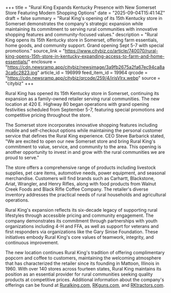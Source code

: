 +++
title = "Rural King Expands Kentucky Presence with New Somerset Store Featuring Modern Shopping Options"
date = "2025-09-04T15:41:14Z"
draft = false
summary = "Rural King's opening of its 15th Kentucky store in Somerset demonstrates the company's strategic expansion while maintaining its commitment to serving rural communities with innovative shopping features and community-focused values."
description = "Rural King opens its 15th Kentucky store in Somerset, offering farm essentials, home goods, and community support. Grand opening Sept 5-7 with special promotions."
source_link = "https://www.citybiz.co/article/740070/rural-king-opens-15th-store-in-kentucky-expanding-access-to-farm-and-home-essentials/"
enclosure = "https://cdn.newsramp.app/citybiz/newsimage/3a9fb2675a2fa67ec94ca8a3ca6c2823.jpg"
article_id = 196999
feed_item_id = 19964
qrcode = "https://cdn.newsramp.app/citybiz/qrcode/259/4/irisVlrx.webp"
source = "citybiz"
+++

<p>Rural King has opened its 15th Kentucky store in Somerset, continuing its expansion as a family-owned retailer serving rural communities. The new location at 420 E. Highway 80 began operations with grand opening festivities scheduled from September 5-7, featuring special promotions and competitive pricing throughout the store.</p><p>The Somerset store incorporates innovative shopping features including mobile and self-checkout options while maintaining the personal customer service that defines the Rural King experience. CEO Steve Barbarick stated, "We are excited to open our new Somerset store and bring Rural King's commitment to value, service, and community to the area. This opening is another opportunity to invest in and grow with the rural communities we are proud to serve."</p><p>The store offers a comprehensive range of products including livestock supplies, pet care items, automotive needs, power equipment, and seasonal merchandise. Customers will find brands such as Carhartt, Blackstone, Ariat, Wrangler, and Henry Rifles, along with food products from Walnut Creek Foods and Black Rifle Coffee Company. The retailer's diverse inventory addresses the practical needs of rural households and agricultural operations.</p><p>Rural King's expansion reflects its six-decade legacy of supporting rural lifestyles through accessible pricing and community engagement. The company demonstrates its commitment through partnerships with youth organizations including 4-H and FFA, as well as support for veterans and first responders via organizations like the Gary Sinise Foundation. These initiatives embody Rural King's core values of teamwork, integrity, and continuous improvement.</p><p>The new location continues Rural King's tradition of offering complimentary popcorn and coffee to customers, maintaining the welcoming atmosphere that has characterized the retailer since its founding in Mattoon, Illinois in 1960. With over 140 stores across fourteen states, Rural King maintains its position as an essential provider for rural communities seeking quality products at competitive prices. Additional information about the company's offerings can be found at <a href="https://ruralking.com" rel="nofollow" target="_blank">Ruralking.com</a>, <a href="https://rkguns.com" rel="nofollow" target="_blank">RKguns.com</a>, and <a href="https://rktractors.com" rel="nofollow" target="_blank">RKtractors.com</a>.</p>
